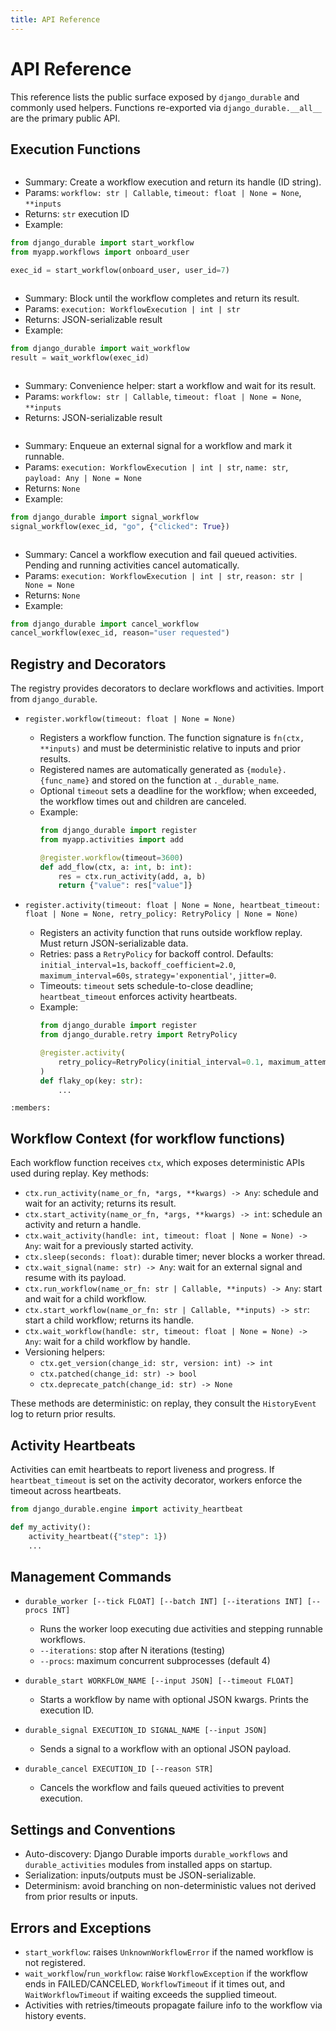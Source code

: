 ```yaml
---
title: API Reference
---
```


# API Reference

This reference lists the public surface exposed by `django_durable` and commonly used helpers. Functions re-exported via `django_durable.__all__` are the primary public API.

## Execution Functions

```{autofunction} django_durable.api.start_workflow
```

 - Summary: Create a workflow execution and return its handle (ID string).
 - Params: `workflow: str | Callable`, `timeout: float | None = None`, `**inputs`
 - Returns: `str` execution ID
 - Example:

 ```python
 from django_durable import start_workflow
 from myapp.workflows import onboard_user

 exec_id = start_workflow(onboard_user, user_id=7)
 ```

```{autofunction} django_durable.api.wait_workflow
```

- Summary: Block until the workflow completes and return its result.
- Params: `execution: WorkflowExecution | int | str`
- Returns: JSON-serializable result
- Example:

```python
from django_durable import wait_workflow
result = wait_workflow(exec_id)
```

```{autofunction} django_durable.api.run_workflow
```

- Summary: Convenience helper: start a workflow and wait for its result.
- Params: `workflow: str | Callable`, `timeout: float | None = None`, `**inputs`
- Returns: JSON-serializable result

```{autofunction} django_durable.api.signal_workflow
```

- Summary: Enqueue an external signal for a workflow and mark it runnable.
- Params: `execution: WorkflowExecution | int | str`, `name: str`, `payload: Any | None = None`
- Returns: `None`
- Example:

```python
from django_durable import signal_workflow
signal_workflow(exec_id, "go", {"clicked": True})
```

```{autofunction} django_durable.api.cancel_workflow
```

- Summary: Cancel a workflow execution and fail queued activities. Pending and running activities cancel automatically.
- Params: `execution: WorkflowExecution | int | str`, `reason: str | None = None`
- Returns: `None`
- Example:

```python
from django_durable import cancel_workflow
cancel_workflow(exec_id, reason="user requested")
```


## Registry and Decorators

The registry provides decorators to declare workflows and activities. Import from `django_durable`.

- `register.workflow(timeout: float | None = None)`
  - Registers a workflow function. The function signature is `fn(ctx, **inputs)` and must be deterministic relative to inputs and prior results.
  - Registered names are automatically generated as `{module}.{func_name}` and stored on the function at `._durable_name`.
  - Optional `timeout` sets a deadline for the workflow; when exceeded, the workflow times out and children are canceled.
  - Example:
    ```python
    from django_durable import register
    from myapp.activities import add

    @register.workflow(timeout=3600)
    def add_flow(ctx, a: int, b: int):
        res = ctx.run_activity(add, a, b)
        return {"value": res["value"]}
    ```

- `register.activity(timeout: float | None = None, heartbeat_timeout: float | None = None, retry_policy: RetryPolicy | None = None)`
  - Registers an activity function that runs outside workflow replay. Must return JSON-serializable data.
  - Retries: pass a `RetryPolicy` for backoff control. Defaults: `initial_interval=1s`, `backoff_coefficient=2.0`, `maximum_interval=60s`, `strategy='exponential'`, `jitter=0`.
  - Timeouts: `timeout` sets schedule-to-close deadline; `heartbeat_timeout` enforces activity heartbeats.
  - Example:
    ```python
    from django_durable import register
    from django_durable.retry import RetryPolicy

    @register.activity(
        retry_policy=RetryPolicy(initial_interval=0.1, maximum_attempts=3)
    )
    def flaky_op(key: str):
        ...
    ```

```{autoclass} django_durable.retry.RetryPolicy
:members:
```

## Workflow Context (for workflow functions)

Each workflow function receives `ctx`, which exposes deterministic APIs used during replay. Key methods:

- `ctx.run_activity(name_or_fn, *args, **kwargs) -> Any`: schedule and wait for an activity; returns its result.
- `ctx.start_activity(name_or_fn, *args, **kwargs) -> int`: schedule an activity and return a handle.
- `ctx.wait_activity(handle: int, timeout: float | None = None) -> Any`: wait for a previously started activity.
- `ctx.sleep(seconds: float)`: durable timer; never blocks a worker thread.
- `ctx.wait_signal(name: str) -> Any`: wait for an external signal and resume with its payload.
- `ctx.run_workflow(name_or_fn: str | Callable, **inputs) -> Any`: start and wait for a child workflow.
- `ctx.start_workflow(name_or_fn: str | Callable, **inputs) -> str`: start a child workflow; returns its handle.
- `ctx.wait_workflow(handle: str, timeout: float | None = None) -> Any`: wait for a child workflow by handle.
- Versioning helpers:
  - `ctx.get_version(change_id: str, version: int) -> int`
  - `ctx.patched(change_id: str) -> bool`
  - `ctx.deprecate_patch(change_id: str) -> None`

These methods are deterministic: on replay, they consult the `HistoryEvent` log to return prior results.

## Activity Heartbeats

Activities can emit heartbeats to report liveness and progress. If `heartbeat_timeout` is set on the activity decorator, workers enforce the timeout across heartbeats.

```python
from django_durable.engine import activity_heartbeat

def my_activity():
    activity_heartbeat({"step": 1})
    ...
```

## Management Commands

- `durable_worker [--tick FLOAT] [--batch INT] [--iterations INT] [--procs INT]`
  - Runs the worker loop executing due activities and stepping runnable workflows.
  - `--iterations`: stop after N iterations (testing)
  - `--procs`: maximum concurrent subprocesses (default 4)

- `durable_start WORKFLOW_NAME [--input JSON] [--timeout FLOAT]`
   - Starts a workflow by name with optional JSON kwargs. Prints the execution ID.

- `durable_signal EXECUTION_ID SIGNAL_NAME [--input JSON]`
  - Sends a signal to a workflow with an optional JSON payload.

- `durable_cancel EXECUTION_ID [--reason STR]`
  - Cancels the workflow and fails queued activities to prevent execution.

## Settings and Conventions

- Auto-discovery: Django Durable imports `durable_workflows` and `durable_activities` modules from installed apps on startup.
- Serialization: inputs/outputs must be JSON-serializable.
- Determinism: avoid branching on non-deterministic values not derived from prior results or inputs.

## Errors and Exceptions

- `start_workflow`: raises `UnknownWorkflowError` if the named workflow is not registered.
- `wait_workflow`/`run_workflow`: raise `WorkflowException` if the workflow ends in FAILED/CANCELED, `WorkflowTimeout` if it times out, and `WaitWorkflowTimeout` if waiting exceeds the supplied timeout.
- Activities with retries/timeouts propagate failure info to the workflow via history events.

